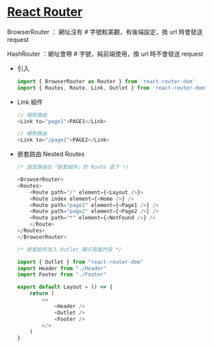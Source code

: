 # [React Router](https://ithelp.ithome.com.tw/articles/10305940)

BrowserRouter ： 網址沒有 # 字號較美觀，有後端設定，換 url 時會發送 request

HashRouter ：網址會帶 # 字號，純前端使用，換 url 時不會發送 request

- 引入
    ```JavaScript
    import { BrowserRouter as Router } from 'react-router-dom'
    import { Routes, Route, Link, Outlet } from 'react-router-dom'
    ```

- Link 組件
    ```JavaScript
    // 相對路由
    <Link to="page1">PAGE1</Link>

    // 絕對路由
    <Link to="/page2">PAGE2</Link> 
    ```
- 嵌套路由 Nested Routes
    ```JavaScript
    /* 設定路由在「嵌套組件」的 Route 底下 */

    <BrowserRouter>
    <Routes>
        <Route path="/" element={<Layout />}>
        <Route index element={<Home />} />
        <Route path="page1" element={<Page1 />} />
        <Route path="page2" element={<Page2 />} />
        <Route path="*" element={<NotFound />} />
        </Route>
    </Routes>
    </BrowserRouter>
    ```
    ```JavaScript
    /* 嵌套組件加入 Outlet 顯示頁面內容 */

    import { Outlet } from "react-router-dom"
    import Header from "./Header"
    import Footer from "./Footer"

    export default Layout = () => {
        return (
            <>
                <Header />
                <Outlet />
                <Footer />
            </>
        )
    }
    ```